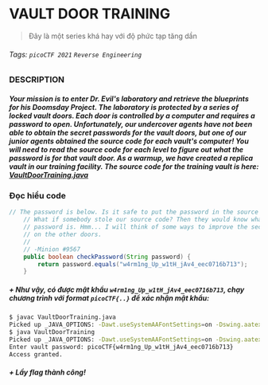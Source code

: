 # VAULT DOOR TRAINING
> Đây là một series khá hay với độ phức tạp tăng dần
###### Tags: `picoCTF 2021` `Reverse Engineering`
### DESCRIPTION
##### Your mission is to enter Dr. Evil's laboratory and retrieve the blueprints for his Doomsday Project. The laboratory is protected by a series of locked vault doors. Each door is controlled by a computer and requires a password to open. Unfortunately, our undercover agents have not been able to obtain the secret passwords for the vault doors, but one of our junior agents obtained the source code for each vault's computer! You will need to read the source code for each level to figure out what the password is for that vault door. As a warmup, we have created a replica vault in our training facility. The source code for the training vault is here: [VaultDoorTraining.java](./VaultDoorTraining.java)
### Đọc hiểu code
```java
// The password is below. Is it safe to put the password in the source code?
    // What if somebody stole our source code? Then they would know what our
    // password is. Hmm... I will think of some ways to improve the security
    // on the other doors.
    //
    // -Minion #9567
    public boolean checkPassword(String password) {
        return password.equals("w4rm1ng_Up_w1tH_jAv4_eec0716b713");
    }
```
##### + Như vậy, có được mật khẩu `w4rm1ng_Up_w1tH_jAv4_eec0716b713`, chạy chương trình với format `picoCTF{..}` để xác nhận mật khẩu:
```bash
$ javac VaultDoorTraining.java 
Picked up _JAVA_OPTIONS: -Dawt.useSystemAAFontSettings=on -Dswing.aatext=true
$ java VaultDoorTraining
Picked up _JAVA_OPTIONS: -Dawt.useSystemAAFontSettings=on -Dswing.aatext=true
Enter vault password: picoCTF{w4rm1ng_Up_w1tH_jAv4_eec0716b713}
Access granted.
```
##### + Lầy flag thành công!
